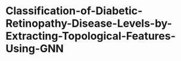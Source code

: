 # Classification-of-Diabetic-Retinopathy-Disease-Levels-by-Extracting-Topological-Features-Using-GNN